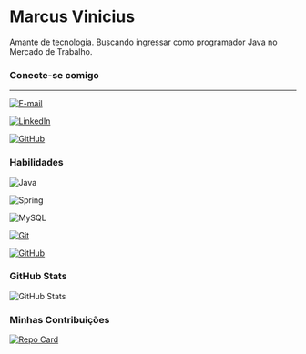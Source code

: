 # Marcus Vinicius
Amante de tecnologia. Buscando ingressar como programador Java no Mercado de Trabalho.

###  Conecte-se comigo
--- 
[![E-mail](https://img.shields.io/badge/-Email-000?style=for-the-badge&logo=microsoft-outlook&logoColor=007BFF)](mailto:marcusvidigital@gmail.com)

[![LinkedIn](https://img.shields.io/badge/LinkedIn-0077B5?style=for-the-badge&logo=linkedin&logoColor=white)](https://www.linkedin.com/in/marcus-vncs/) 
 
[![GitHub](https://img.shields.io/badge/GitHub-100000?style=for-the-badge&logo=github&logoColor=white)](https://github.com/marcus-vncs)

### Habilidades
![Java](https://img.shields.io/badge/java-%23ED8B00.svg?style=for-the-badge&logo=openjdk&logoColor=white) 

![Spring](https://img.shields.io/badge/spring-%236DB33F.svg?style=for-the-badge&logo=spring&logoColor=white)

![MySQL](https://img.shields.io/badge/MySQL-00000F?style=for-the-badge&logo=mysql&logoColor=white)

[![Git](https://img.shields.io/badge/GIT-E44C30?style=for-the-badge&logo=git&logoColor=white)](https://git-scm.com/doc)

[![GitHub](https://img.shields.io/badge/GitHub-100000?style=for-the-badge&logo=github&logoColor=white)](https://docs.github.com/)

### GitHub Stats
![GitHub Stats](https://github-readme-stats.vercel.app/api?username=marcus-vncs&theme=transparent&bg_color=000&border_color=30A3DC&show_icons=true&icon_color=30A3DC&title_color=E94D5F&text_color=FFF&hide_title=true&hide=stars)

### Minhas Contribuições
[![Repo Card](https://github-readme-stats.vercel.app/api/pin/?username=marcus-vncs&repo=challengeonet4-conversorDeMoedas&bg_color=000&border_color=30A3DC&show_icons=true&icon_color=30A3DC&title_color=E94D5F&text_color=FFF)](https://github.com/marcus-vncs/challengeonet4-conversorDeMoedas)